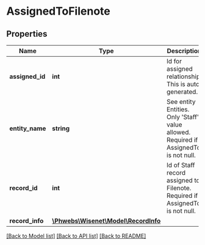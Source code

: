 # AssignedToFilenote

## Properties
Name | Type | Description | Notes
------------ | ------------- | ------------- | -------------
**assigned_id** | **int** | Id for assigned relationship. This is auto generated. | [optional] 
**entity_name** | **string** | See entity Entities. Only &#x27;Staff&#x27; value allowed. Required if AssignedTo is not null. | [optional] 
**record_id** | **int** | Id of Staff record assigned to Filenote. Required if AssignedTo is not null. | [optional] 
**record_info** | [**\Phwebs\Wisenet\Model\RecordInfo**](RecordInfo.md) |  | [optional] 

[[Back to Model list]](../../README.md#documentation-for-models) [[Back to API list]](../../README.md#documentation-for-api-endpoints) [[Back to README]](../../README.md)

